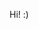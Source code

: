 Hi! :)

<!---
goldwinsonick/goldwinsonick is a ✨ special ✨ repository because its `README.md` (this file) appears on your GitHub profile.
You can click the Preview link to take a look at your changes.
--->
